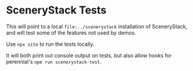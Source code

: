 # SceneryStack Tests

This will point to a local `file:../scenerystack` installation of SceneryStack, and will test some of the features not used by demos.

Use `npx vite` to run the tests locally.

It will both print out console output on tests, but also allow hooks for perennial's `npm run scenerystack-test`.
